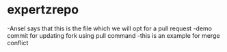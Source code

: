 # expertzrepo

-Ansel says that this is the file which we will opt for a pull request
-demo commit for updating fork using pull command
-this is an example for merge conflict
